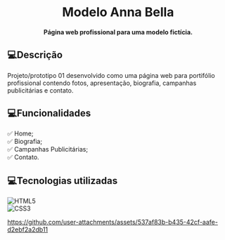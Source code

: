 <div align="center">
  
<h1> 
  Modelo Anna Bella    
</h1> 

#### Página web profissional para uma modelo fictícia.  

</div>

<h2>💻Descrição</h2>

Projeto/prototipo 01 desenvolvido como uma página web para portifólio profissional contendo fotos, apresentação, biografia, campanhas publicitárias e contato.

<h2>💻Funcionalidades</h2>

✅ Home; <br>
✅ Biografia; <br>
✅ Campanhas Publicitárias; <br>
✅ Contato.

<h2>💻Tecnologias utilizadas </h2>

![HTML5](https://img.shields.io/badge/HTML5-E34F26?style=for-the-badge&logo=html5&logoColor=white&labelColor=black&color=black) <br>
![CSS3](https://img.shields.io/badge/CSS3-1572B6?style=for-the-badge&logo=css3&logoColor=white&labelColor=black&color=black)

https://github.com/user-attachments/assets/537af83b-b435-42cf-aafe-d2ebf2a2db11

